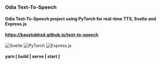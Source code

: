 ### Odia Text-To-Speech

#### Odia Text-To-Speech project using PyTorch for real-time TTS, Svelte and Express.js 
#### https://kaustubhxd.github.io/text-to-speech

![Svelte](https://img.shields.io/badge/svelte-%23f1413d.svg?style=for-the-badge&logo=svelte&logoColor=white) ![PyTorch](https://img.shields.io/badge/PyTorch-%23EE4C2C.svg?style=for-the-badge&logo=PyTorch&logoColor=white) ![Express.js](https://img.shields.io/badge/express.js-%23404d59.svg?style=for-the-badge&logo=express&logoColor=%2361DAFB)

#### yarn [ build | serve | start ]
